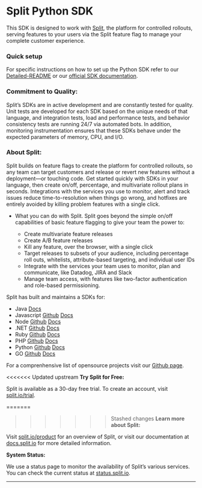 # Split Python SDK

This SDK is designed to work with [Split](https://www.split.io), the platform for controlled rollouts, serving features to your users via the Split feature flag to manage your complete customer experience.

### Quick setup

For specific instructions on how to set up the Python SDK refer to our [Detailed-README](Detailed-README.md) or our [official SDK documentation](http://docs.split.io/docs/sdk-overview).

### Commitment to Quality:

Split’s SDKs are in active development and are constantly tested for quality. Unit tests are developed for each SDK based on the unique needs of that language, and integration tests, load and performance tests, and behavior consistency tests are running 24/7 via automated bots. In addition, monitoring instrumentation ensures that these SDKs behave under the expected parameters of memory, CPU, and I/O.

### About Split:

Split builds on feature flags to create the platform for controlled rollouts, so any team can target customers and release or revert new features without a deployment—or touching code. Get started quickly with SDKs in your language, then create on/off, percentage, and multivariate rollout plans in seconds. Integrations with the services you use to monitor, alert and track issues reduce time-to-resolution when things go wrong, and hotfixes are entirely avoided by killing problem features with a single click.

 * What you can do with Split. Split goes beyond the simple on/off capabilities of basic feature flagging to give your team the power to:

 	* Create multivariate feature releases
	* Create A/B feature releases
	* Kill any feature, over the browser, with a single click
	* Target releases to subsets of your audience, including percentage roll outs, whitelists,    attribute-based targeting, and individual user IDs 
	* Integrate with the services your team uses to monitor, plan and communicate, like Datadog, JIRA and Slack 
	* Manage team access, with features like two-factor authentication and role-based permissioning.


Split has built and maintains a SDKs for:

* Java [Docs](http://docs.split.io/docs/java-sdk-guide)
* Javascript [Github](https://github.com/splitio/javascript-client) [Docs](http://docs.split.io/docs/javascript-sdk-overview)
* Node [Github](https://github.com/splitio/javascript-client) [Docs](http://docs.split.io/docs/nodejs-sdk-overview)
* .NET [Github](https://github.com/splitio/.net-client) [Docs](http://docs.split.io/docs/net-sdk-overview)
* Ruby [Github](https://github.com/splitio/ruby-client) [Docs](http://docs.split.io/docs/ruby-sdk-overview)
* PHP [Github](https://github.com/splitio/php-client) [Docs](http://docs.split.io/docs/php-sdk-overview)
* Python [Github](https://github.com/splitio/python-client) [Docs](http://docs.split.io/docs/python-sdk-overview)
* GO [Github](https://github.com/splitio/go-client) [Docs](http://docs.split.io/docs/go-sdk-overview)

For a comprenhensive list of opensource projects visit our [Github page](https://github.com/splitio?utf8=%E2%9C%93&query=%20only%3Apublic%20).

<<<<<<< Updated upstream
**Try Split for Free:**

Split is available as a 30-day free trial. To create an account, visit [split.io/trial](https://www.split.io/trial).

=======
>>>>>>> Stashed changes
**Learn more about Split:** 

Visit [split.io/product](https://www.split.io/product) for an overview of Split, or visit our documentation at [docs.split.io](http://docs.split.io) for more detailed information.

**System Status:**

We use a status page to monitor the availability of Split’s various services. You can check the current status at [status.split.io](http://status.split.io).

----

